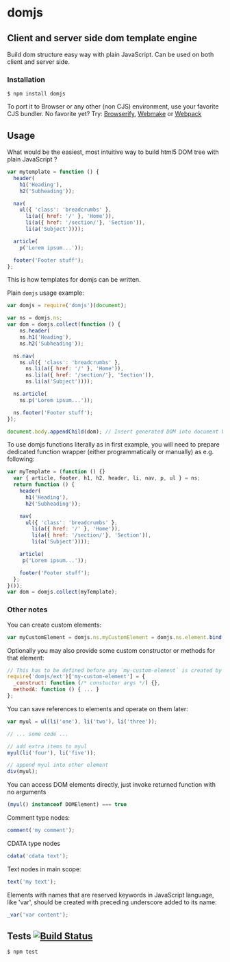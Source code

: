 # domjs
## Client and server side dom template engine

Build dom structure easy way with plain JavaScript. Can be used on both client
and server side.

### Installation

	$ npm install domjs

To port it to Browser or any other (non CJS) environment, use your favorite CJS bundler. No favorite yet? Try: [Browserify](http://browserify.org/), [Webmake](https://github.com/medikoo/modules-webmake) or [Webpack](http://webpack.github.io/)

## Usage

What would be the easiest, most intuitive way to build html5 DOM tree with plain
JavaScript ?

```javascript
var mytemplate = function () {
  header(
    h1('Heading'),
    h2('Subheading'));

  nav(
    ul({ 'class': 'breadcrumbs' },
      li(a({ href: '/' }, 'Home')),
      li(a({ href: '/section/'}, 'Section')),
      li(a('Subject'))));

  article(
    p('Lorem ipsum...'));

  footer('Footer stuff');
};
```

This is how templates for domjs can be written.

Plain `domjs` usage example:

```javascript
var domjs = require('domjs')(document);

var ns = domjs.ns;
var dom = domjs.collect(function () {
	ns.header(
    ns.h1('Heading'),
    ns.h2('Subheading'));

  ns.nav(
    ns.ul({ 'class': 'breadcrumbs' },
      ns.li(a({ href: '/' }, 'Home')),
      ns.li(a({ href: '/section/'}, 'Section')),
      ns.li(a('Subject'))));

  ns.article(
    ns.p('Lorem ipsum...'));

  ns.footer('Footer stuff');
});

document.body.appendChild(dom); // Insert generated DOM into document body
```

To use domjs functions literally as in first example, you will need to prepare dedicated function wrapper
(either programmatically or manually) as e.g. following:

```javascript
var myTemplate = (function () {}
  var { article, footer, h1, h2, header, li, nav, p, ul } = ns;
  return function () {
    header(
      h1('Heading'),
      h2('Subheading'));

    nav(
      ul({ 'class': 'breadcrumbs' },
        li(a({ href: '/' }, 'Home')),
        li(a({ href: '/section/'}, 'Section')),
        li(a('Subject'))));

    article(
     p('Lorem ipsum...'));

    footer('Footer stuff');
  };
}());
var dom = domjs.collect(myTemplate);
```

### Other notes

You can create custom elements:

```javascript
var myCustomElement = domjs.ns.myCustomElement = domjs.ns.element.bind(domjs, 'my-custom-element');
```

Optionally you may also provide some custom constructor or methods for that element:

```javascript
// This has to be defined before any `my-custom-element` is created by domjs
require('domjs/ext')['my-custom-element'] = {
  _construct: function (/* constuctor args */) {},
  methodA: function () { ... }
};
```

You can save references to elements and operate on them later:

```javascript
var myul = ul(li('one'), li('two'), li('three'));

// ... some code ...

// add extra items to myul
myul(li('four'), li('five'));

// append myul into other element
div(myul);
```

You can access DOM elements directly, just invoke returned function with no
arguments

```javascript
(myul() instanceof DOMElement) === true
```

Comment type nodes:

```javascript
comment('my comment');
```

CDATA type nodes

```javascript
cdata('cdata text');
```

Text nodes in main scope:

```javascript
text('my text');
```

Elements with names that are reserved keywords in JavaScript language, like
'var', should be created with preceding underscore added to its name:

```javascript
_var('var content');
```

## Tests [![Build Status](https://secure.travis-ci.org/medikoo/domjs.png?branch=master)](https://secure.travis-ci.org/medikoo/domjs)

	$ npm test
